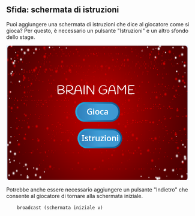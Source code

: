## Sfida: schermata di istruzioni

Puoi aggiungere una schermata di istruzioni che dice al giocatore come si gioca? Per questo, è necessario un pulsante "Istruzioni" e un altro sfondo dello stage.

![screenshot](images/brain-instructions.png)

Potrebbe anche essere necessario aggiungere un pulsante "Indietro" che consente al giocatore di tornare alla schermata iniziale.

```blocks3
    broadcast (schermata iniziale v)
```